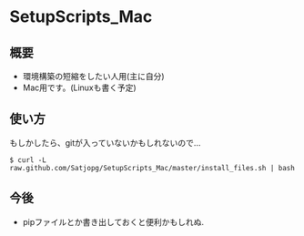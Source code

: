 # SetupScripts_Mac

## 概要
* 環境構築の短縮をしたい人用(主に自分)  
* Mac用です。(Linuxも書く予定)  

## 使い方
もしかしたら、gitが入っていないかもしれないので...  

```
$ curl -L raw.github.com/Satjopg/SetupScripts_Mac/master/install_files.sh | bash
```

## 今後
* pipファイルとか書き出しておくと便利かもしれぬ.
